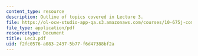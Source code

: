 ```yaml
---
content_type: resource
description: Outline of topics covered in Lecture 3.
file: https://ol-ocw-studio-app-qa.s3.amazonaws.com/courses/10-675j-computational-quantum-mechanics-of-molecular-and-extended-systems-fall-2004/f2fc0576a08324375b77f6d47388bf2a_Lec3.pdf
file_type: application/pdf
resourcetype: Document
title: Lec3.pdf
uid: f2fc0576-a083-2437-5b77-f6d47388bf2a
---
```

